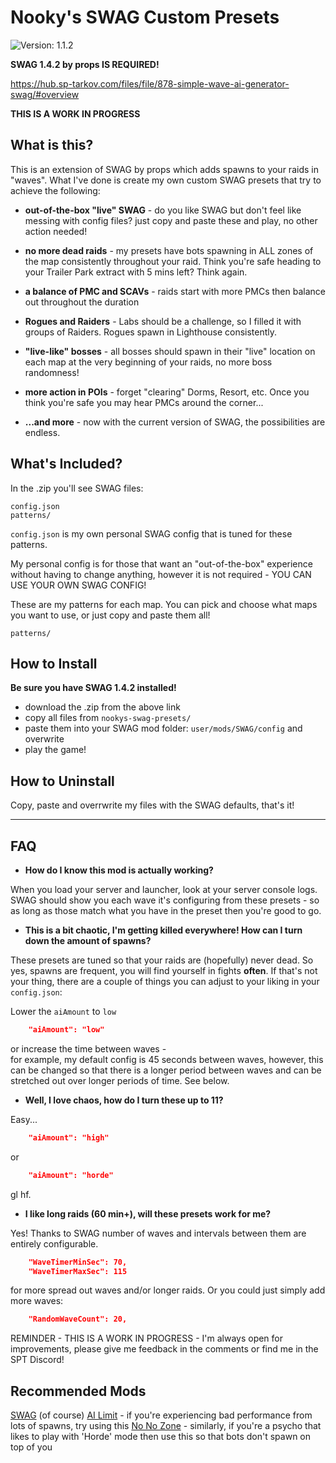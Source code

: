 # Nooky's SWAG Custom Presets
![Version: 1.1.2](https://img.shields.io/badge/Version-1.1.2-informational?style=flat-square)

**SWAG 1.4.2 by props IS REQUIRED!**

https://hub.sp-tarkov.com/files/file/878-simple-wave-ai-generator-swag/#overview

**THIS IS A WORK IN PROGRESS**

## What is this?

This is an extension of SWAG by props which adds spawns to your raids in "waves". What I've done is create my own custom SWAG presets that try to achieve the following:

- **out-of-the-box "live" SWAG** - do you like SWAG but don't feel like messing with config files? just copy and paste these and play, no other action needed!

- **no more dead raids** - my presets have bots spawning in ALL zones of the map consistently throughout your raid. Think you're safe heading to your Trailer Park extract with 5 mins left? Think again.

- **a balance of PMC and SCAVs** - raids start with more PMCs then balance out throughout the duration

- **Rogues and Raiders** - Labs should be a challenge, so I filled it with groups of Raiders. Rogues spawn in Lighthouse consistently.

- **"live-like" bosses** - all bosses should spawn in their "live" location on each map at the very beginning of your raids, no more boss randomness!

- **more action in POIs** - forget "clearing" Dorms, Resort, etc. Once you think you're safe you may hear PMCs around the corner...

- **...and more** - now with the current version of SWAG, the possibilities are endless.

## What's Included?

In the .zip you'll see SWAG files:

```
config.json
patterns/
```

`config.json` is my own personal SWAG config that is tuned for these patterns.

My personal config is for those that want an "out-of-the-box" experience without having to change anything, however it is not required - YOU CAN USE YOUR OWN SWAG CONFIG!

These are my patterns for each map. You can pick and choose what maps you want to use, or just copy and paste them all!
```
patterns/
```

## How to Install

**Be sure you have SWAG 1.4.2 installed!**
- download the .zip from the above link
- copy all files from `nookys-swag-presets/`
- paste them into your SWAG mod folder: `user/mods/SWAG/config` and overwrite
- play the game!

## How to Uninstall

Copy, paste and overrwrite my files with the SWAG defaults, that's it!

---
## FAQ  
- **How do I know this mod is actually working?**

When you load your server and launcher, look at your server console logs. SWAG should show you each wave it's configuring from these presets - so as long as those match what you have in the preset then you're good to go.

- **This is a bit chaotic, I'm getting killed everywhere! How can I turn down the amount of spawns?**

These presets are tuned so that your raids are (hopefully) never dead. So yes, spawns are frequent, you will find yourself in fights **often**. If that's not your thing, there are a couple of things you can adjust to your liking in your `config.json`:

Lower the `aiAmount` to `low`
```json
	"aiAmount": "low"
```

or increase the time between waves -  
for example, my default config is 45 seconds between waves, however, this can be changed so that there is a longer period between waves and can be stretched out over longer periods of time. See below.

- **Well, I love chaos, how do I turn these up to 11?**

Easy...
```json
	"aiAmount": "high"
```
or
```json
	"aiAmount": "horde"
```
gl hf.

- **I like long raids (60 min+), will these presets work for me?**

Yes! Thanks to SWAG number of waves and intervals between them are entirely configurable.
```json
	"WaveTimerMinSec": 70,
	"WaveTimerMaxSec": 115
```

for more spread out waves and/or longer raids. Or you could just simply add more waves:
```json
	"RandomWaveCount": 20,
```

REMINDER - THIS IS A WORK IN PROGRESS - I'm always open for improvements, please give me feedback in the comments or find me in the SPT Discord!

## Recommended Mods

[SWAG](https://hub.sp-tarkov.com/files/file/878-simple-wave-ai-generator-swag/) (of course)
[AI Limit](https://hub.sp-tarkov.com/files/file/793-ai-limit/) - if you're experiencing bad performance from lots of spawns, try using this
[No No Zone](https://hub.sp-tarkov.com/files/file/1045-no-no-zone/) - similarly, if you're a psycho that likes to play with 'Horde' mode then use this so that bots don't spawn on top of you
